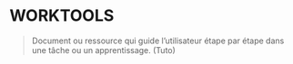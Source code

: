 # WORKTOOLS

> Document ou ressource qui guide l’utilisateur étape par étape dans une tâche ou un apprentissage. (Tuto)
